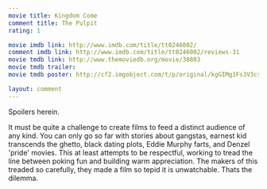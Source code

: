 ```yaml
---
movie title: Kingdom Come
comment title: The Pulpit
rating: 1

movie imdb link: http://www.imdb.com/title/tt0246002/
comment imdb link: http://www.imdb.com/title/tt0246002/reviews-31
movie tmdb link: http://www.themoviedb.org/movie/38803
movie tmdb trailer: 
movie tmdb poster: http://cf2.imgobject.com/t/p/original/kgGIMg1Fs3V3cs95qJ5QeK9zAUK.jpg

layout: comment
---
```


Spoilers herein.

It must be quite a challenge to create films to feed a distinct audience of any kind. You can only go so far with stories about gangstas, earnest kid transcends the ghetto, black dating plots, Eddie Murphy farts, and Denzel 'pride' movies. This at least attempts to be respectful, working to tread the line between poking fun and building warm appreciation. The makers of this treaded so carefully, they made a film so tepid it is unwatchable. Thats the dilemma.